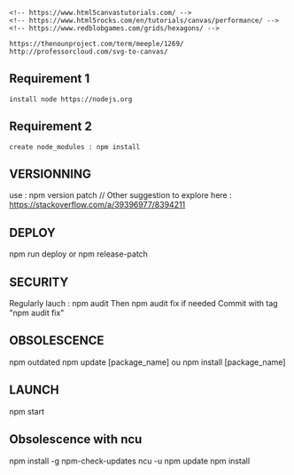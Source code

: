     <!-- https://www.html5canvastutorials.com/ -->
    <!-- https://www.html5rocks.com/en/tutorials/canvas/performance/ -->
    <!-- https://www.redblobgames.com/grids/hexagons/ -->

    https://thenounproject.com/term/meeple/1269/
    http://professorcloud.com/svg-to-canvas/

## Requirement 1

    install node https://nodejs.org

## Requirement 2

    create node_modules : npm install


## VERSIONNING

use : npm version patch // Other suggestion to explore here : https://stackoverflow.com/a/39396977/8394211

## DEPLOY

npm run deploy
or
npm release-patch

## SECURITY

Regularly lauch : npm audit
Then npm audit fix if needed
Commit with tag "npm audit fix"

## OBSOLESCENCE

npm outdated
npm update [package_name]
ou
npm install [package_name]



## LAUNCH

npm start



## Obsolescence with ncu
npm install -g npm-check-updates
ncu -u
npm update
npm install